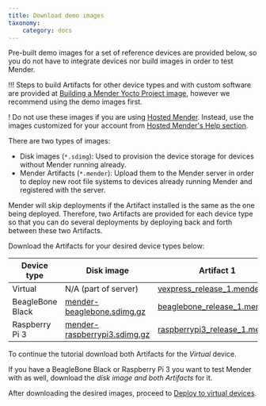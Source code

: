 ```yaml
---
title: Download demo images
taxonomy:
    category: docs
---
```


Pre-built demo images for a set of reference devices are provided below, so you do not have to integrate devices nor build images in order to test Mender.

!!! Steps to build Artifacts for other device types and with custom software are provided at [Building a Mender Yocto Project image](../../artifacts/building-mender-yocto-image), however we recommend using the demo images first.

! Do not use these images if you are using [Hosted Mender](https://hosted.mender.io?target=_blank). Instead, use the images customized for your account from [Hosted Mender's Help section](https://hosted.mender.io/ui/?target=_blank#/help).

There are two types of images:
* Disk images (`*.sdimg`): Used to provision the device storage for devices without Mender running already.
* Mender Artifacts (`*.mender`): Upload them to the Mender server in order to deploy new root file systems to devices already running Mender and registered with the server.

Mender will skip deployments if the Artifact installed is the same as the one being deployed. Therefore, two Artifacts are provided for each device type so that you can do several deployments 
by deploying back and forth between these two Artifacts.

Download the Artifacts for your desired device types below:


| Device type      | Disk image | Artifact 1 | Artifact 2 |
|------------------|------------|------------|------------|
| Virtual          | N/A (part of server) | [vexpress_release_1.mender][autoupdate_vexpress-qemu_release_1_x.x.x.mender] | [vexpress_release_2.mender][autoupdate_vexpress-qemu_release_2_x.x.x.mender]          |
| BeagleBone Black | [mender-beaglebone.sdimg.gz][autoupdate_mender-beagleboneblack_x.x.x.sdimg.gz] | [beaglebone_release_1.mender][autoupdate_beagleboneblack_release_1_x.x.x.mender] | [beaglebone_release_2.mender][autoupdate_beagleboneblack_release_2_x.x.x.mender] |
| Raspberry Pi 3   | [mender-raspberrypi3.sdimg.gz][autoupdate_mender-raspberrypi3_x.x.x.sdimg.gz] | [raspberrypi3_release_1.mender][autoupdate_raspberrypi3_release_1_x.x.x.mender] | [raspberrypi3_release_2.mender][autoupdate_raspberrypi3_release_2_x.x.x.mender] |


[autoupdate_vexpress-qemu_release_1_x.x.x.mender]: https://d1b0l86ne08fsf.cloudfront.net/1.3.1/vexpress-qemu/vexpress-qemu_release_1_1.3.1.mender
[autoupdate_vexpress-qemu_release_2_x.x.x.mender]: https://d1b0l86ne08fsf.cloudfront.net/1.3.1/vexpress-qemu/vexpress-qemu_release_2_1.3.1.mender

[autoupdate_mender-beagleboneblack_x.x.x.sdimg.gz]: https://d1b0l86ne08fsf.cloudfront.net/1.3.1/beagleboneblack/mender-beagleboneblack_1.3.1.sdimg.gz
[autoupdate_beagleboneblack_release_1_x.x.x.mender]: https://d1b0l86ne08fsf.cloudfront.net/1.3.1/beagleboneblack/beagleboneblack_release_1_1.3.1.mender
[autoupdate_beagleboneblack_release_2_x.x.x.mender]: https://d1b0l86ne08fsf.cloudfront.net/1.3.1/beagleboneblack/beagleboneblack_release_2_1.3.1.mender

[autoupdate_mender-raspberrypi3_x.x.x.sdimg.gz]: https://d1b0l86ne08fsf.cloudfront.net/1.3.1/raspberrypi3/mender-raspberrypi3_1.3.1.sdimg.gz
[autoupdate_raspberrypi3_release_1_x.x.x.mender]: https://d1b0l86ne08fsf.cloudfront.net/1.3.1/raspberrypi3/raspberrypi3_release_1_1.3.1.mender
[autoupdate_raspberrypi3_release_2_x.x.x.mender]: https://d1b0l86ne08fsf.cloudfront.net/1.3.1/raspberrypi3/raspberrypi3_release_2_1.3.1.mender


To continue the tutorial download both Artifacts for the *Virtual* device.

If you have a BeagleBone Black or Raspberry Pi 3 you want to test Mender with
as well, download the *disk image and both Artifacts* for it.

After downloading the desired images, proceed to
[Deploy to virtual devices](../deploy-to-virtual-devices).
